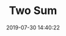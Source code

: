 ---
title: Two Sum
date: 2019-07-30 14:40:22
categories:
    - leetcode
tags: 
    - leetcode
    - array
    - hash table
---